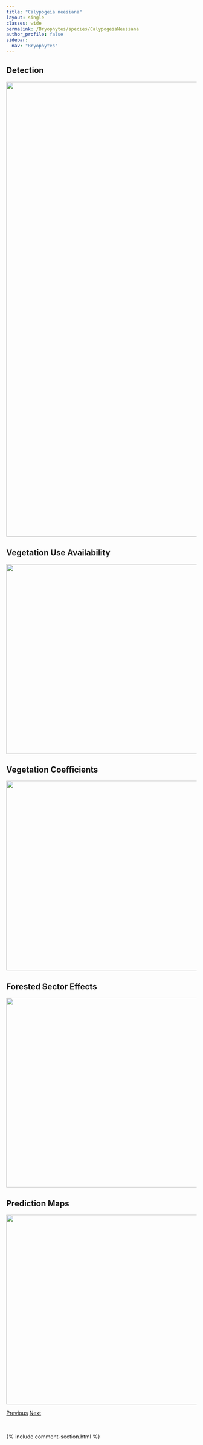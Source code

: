 ```yaml
---
title: "Calypogeia neesiana"
layout: single
classes: wide
permalink: /Bryophytes/species/CalypogeiaNeesiana
author_profile: false
sidebar:
  nav: "Bryophytes"
---
```


<h2>Detection</h2>

<a href="https://drive.google.com/uc?export=view&id=1ZEctUdeioOY2_SjBN1lq7zaFjDKMIZ4c">
<img src="https://drive.google.com/uc?export=view&id=1ZEctUdeioOY2_SjBN1lq7zaFjDKMIZ4c" height = "1200" width = "800">
</a>


<h2>Vegetation Use Availability</h2>

<a href="https://drive.google.com/uc?export=view&id=1klLJkJ6CIRt_Syx0_UnuXzKosCAeXBvR">
<img src="https://drive.google.com/uc?export=view&id=1klLJkJ6CIRt_Syx0_UnuXzKosCAeXBvR" height = "500" width = "1000">
</a>


<h2>Vegetation Coefficients</h2>

<a href="https://drive.google.com/uc?export=view&id=1zlQaFhkh_mzO9R9VAYhbdn0EadrzGiAO">
<img src="https://drive.google.com/uc?export=view&id=1zlQaFhkh_mzO9R9VAYhbdn0EadrzGiAO" height = "500" width = "1000">
</a>


<h2>Forested Sector Effects</h2>

<a href="https://drive.google.com/uc?export=view&id=1rB4AQqo66wxAfbsHdVpYvXj-rZBgkOhs">
<img src="https://drive.google.com/uc?export=view&id=1rB4AQqo66wxAfbsHdVpYvXj-rZBgkOhs" height = "500" width = "1000">
</a>


<h2>Prediction Maps</h2>

<a href="https://drive.google.com/uc?export=view&id=1I4y6UxIVaMROoM9YZjJdoa30q6XmWsFq">
<img src="https://drive.google.com/uc?export=view&id=1I4y6UxIVaMROoM9YZjJdoa30q6XmWsFq" height = "500" width = "1000">
</a>


<a href="/DevelopmentWebsite/Bryophytes/species/CalypogeiaMuelleriana" class="pagination--pager" title="Calypogeia muelleriana">Previous</a> <a href="/DevelopmentWebsite/Bryophytes/species/CalypogeiaSphagnicola" class="pagination--pager" title="Calypogeia sphagnicola">Next</a>

<p>&nbsp;</p>

{% include comment-section.html %}
